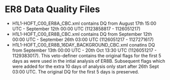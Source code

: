 # ER8 Data Quality Files

* H1L1-HOFT_C00_ER8A_CBC.xml contains DQ from August 17th 15:00 UTC - September 12th 00:00 UTC (1123858817 - 1126051217)
* H1L1-HOFT_C00_ER8B_CBC.xml contains DQ from September 12th 00:00 UTC - September 26th 03:00 UTC (1126051217 - 1127271617)
* H1L1-HOFT_C00_ER8B_16DAY_BACKGROUND_CBC.xml conatins DQ from September 13th 00:00 UTC - 20th Oct 13:30 UTC (1126051217 - 1129383017). This veto-definer contains the original flags for the first 5 days as were used in the intial analysis of ER8B. Subsequent flags which were added for the extra 10 days of analysis only start after 26th Sept 03:00 UTC. The original DQ for the first 5 days is preserved. 

